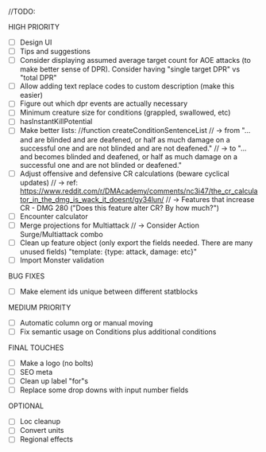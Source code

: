 //TODO: 

HIGH PRIORITY
- [ ] Design UI
- [ ] Tips and suggestions
- [ ] Consider displaying assumed average target count for AOE attacks (to make better sense of DPR). Consider having "single target DPR" vs "total DPR"
- [ ] Allow adding text replace codes to custom description (make this easier)
- [ ] Figure out which dpr events are actually necessary
- [ ] Minimum creature size for conditions (grappled, swallowed, etc)
- [ ] hasInstantKillPotential
- [ ] Make better lists: //function createConditionSentenceList
//  -> from "... and are blinded and are deafened, or half as much damage on a successful one and are not blinded and are not deafened."
//      -> to "... and becomes blinded and deafened, or half as much damage on a successful one and are not blinded or deafened."
- [ ] Adjust offensive and defensive CR calculations (beware cyclical updates)
//      -> ref: https://www.reddit.com/r/DMAcademy/comments/nc3i47/the_cr_calculator_in_the_dmg_is_wack_it_doesnt/gy34lun/
//      -> Features that increase CR - DMG 280 ("Does this feature alter CR? By how much?")
- [ ] Encounter calculator
- [ ] Merge projections for Multiattack
//      -> Consider Action Surge/Multiattack combo
- [ ] Clean up feature object (only export the fields needed. There are many unused fields) "template: {type: attack, damage: etc}"
- [ ] Import Monster validation

BUG FIXES
- [ ] Make element ids unique between different statblocks

MEDIUM PRIORITY
- [ ] Automatic column org or manual moving
- [ ] Fix semantic usage on Conditions plus additional conditions

FINAL TOUCHES
- [ ] Make a logo (no bolts)
- [ ] SEO meta
- [ ] Clean up label "for"s
- [ ] Replace some drop downs with input number fields

OPTIONAL
- [ ] Loc cleanup
- [ ] Convert units
- [ ] Regional effects